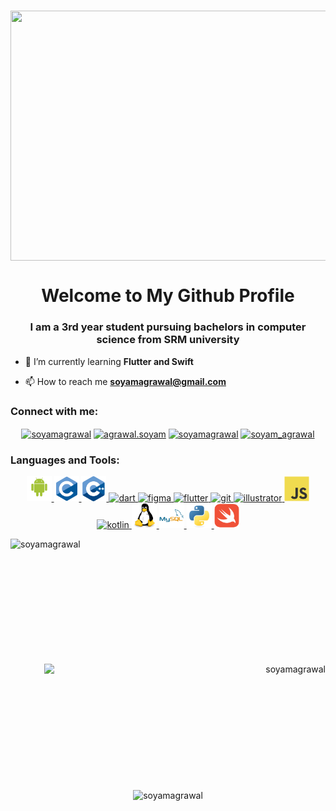 <h1 align="center"><img align="center" width="1000" height="400" src="https://user-images.githubusercontent.com/92619997/204050650-0620e85b-bdf2-4eac-81ea-a471e18946d6.png"></h1>
<h1 align="center">Welcome to My Github Profile</h1>
<h3 align="center">I am a 3rd year student pursuing bachelors in computer science from SRM university</h3>




- 🌱 I’m currently learning **Flutter and Swift**

- 📫 How to reach me **soyamagrawal@gmail.com**

<h3 align="left">Connect with me:</h3>
<p align="center">
<a href="https://linkedin.com/in/soyamagrawal" target="blank"><img align="center" src="https://raw.githubusercontent.com/rahuldkjain/github-profile-readme-generator/master/src/images/icons/Social/linked-in-alt.svg" alt="soyamagrawal" height="30" width="40" /></a>
<a href="https://instagram.com/agrawal.soyam" target="blank"><img align="center" src="https://raw.githubusercontent.com/rahuldkjain/github-profile-readme-generator/master/src/images/icons/Social/instagram.svg" alt="agrawal.soyam" height="30" width="40" /></a>
<a href="https://www.hackerrank.com/soyamagrawal" target="blank"><img align="center" src="https://raw.githubusercontent.com/rahuldkjain/github-profile-readme-generator/master/src/images/icons/Social/hackerrank.svg" alt="soyamagrawal" height="30" width="40" /></a>
<a href="https://www.leetcode.com/soyam_agrawal" target="blank"><img align="center" src="https://raw.githubusercontent.com/rahuldkjain/github-profile-readme-generator/master/src/images/icons/Social/leet-code.svg" alt="soyam_agrawal" height="30" width="40" /></a>
</p>

<h3 align="left">Languages and Tools:</h3>

<p align="center"> <a href="https://developer.android.com" target="_blank" rel="noreferrer"> <img src="https://raw.githubusercontent.com/devicons/devicon/master/icons/android/android-original-wordmark.svg" alt="android" width="40" height="40"/> </a> <a href="https://www.cprogramming.com/" target="_blank" rel="noreferrer"> <img src="https://raw.githubusercontent.com/devicons/devicon/master/icons/c/c-original.svg" alt="c" width="40" height="40"/> </a> <a href="https://www.w3schools.com/cpp/" target="_blank" rel="noreferrer"> <img src="https://raw.githubusercontent.com/devicons/devicon/master/icons/cplusplus/cplusplus-original.svg" alt="cplusplus" width="40" height="40"/> </a> <a href="https://dart.dev" target="_blank" rel="noreferrer"> <img src="https://www.vectorlogo.zone/logos/dartlang/dartlang-icon.svg" alt="dart" width="40" height="40"/> </a> <a href="https://www.figma.com/" target="_blank" rel="noreferrer"> <img src="https://www.vectorlogo.zone/logos/figma/figma-icon.svg" alt="figma" width="40" height="40"/> </a> <a href="https://flutter.dev" target="_blank" rel="noreferrer"> <img src="https://www.vectorlogo.zone/logos/flutterio/flutterio-icon.svg" alt="flutter" width="40" height="40"/> </a> <a href="https://git-scm.com/" target="_blank" rel="noreferrer"> <img src="https://www.vectorlogo.zone/logos/git-scm/git-scm-icon.svg" alt="git" width="40" height="40"/> </a> <a href="https://www.adobe.com/in/products/illustrator.html" target="_blank" rel="noreferrer"> <img src="https://www.vectorlogo.zone/logos/adobe_illustrator/adobe_illustrator-icon.svg" alt="illustrator" width="40" height="40"/> </a> <a href="https://developer.mozilla.org/en-US/docs/Web/JavaScript" target="_blank" rel="noreferrer"> <img src="https://raw.githubusercontent.com/devicons/devicon/master/icons/javascript/javascript-original.svg" alt="javascript" width="40" height="40"/> </a> <a href="https://kotlinlang.org" target="_blank" rel="noreferrer"> <img src="https://www.vectorlogo.zone/logos/kotlinlang/kotlinlang-icon.svg" alt="kotlin" width="40" height="40"/> </a> <a href="https://www.linux.org/" target="_blank" rel="noreferrer"> <img src="https://raw.githubusercontent.com/devicons/devicon/master/icons/linux/linux-original.svg" alt="linux" width="40" height="40"/> </a> <a href="https://www.mysql.com/" target="_blank" rel="noreferrer"> <img src="https://raw.githubusercontent.com/devicons/devicon/master/icons/mysql/mysql-original-wordmark.svg" alt="mysql" width="40" height="40"/> </a> <a href="https://www.python.org" target="_blank" rel="noreferrer"> <img src="https://raw.githubusercontent.com/devicons/devicon/master/icons/python/python-original.svg" alt="python" width="40" height="40"/> </a> <a href="https://developer.apple.com/swift/" target="_blank" rel="noreferrer"> <img src="https://raw.githubusercontent.com/devicons/devicon/master/icons/swift/swift-original.svg" alt="swift" width="40" height="40"/> </a> </p>


<p style="margin:0;display:inline;"align="left" ><img align="left" width="450" height="200" src="https://github-readme-stats.vercel.app/api/top-langs?username=soyamagrawal&show_icons=true&theme=dark&title_color=f9c595&text_color=f9c595&locale=en&layout=compact" alt="soyamagrawal" /></p>

<p style="margin:0;display:inline;"align="right" ><img width="450" height="200" align="right" src="https://github-readme-stats.vercel.app/api?username=soyamagrawal&show_icons=true&theme=dark&title_color=f9c595&text_color=f9c595&bg_color=000000&locale=en" alt="soyamagrawal" /></p>

<p align="center";><img align="center" width="450" height="200" src="https://github-readme-streak-stats.herokuapp.com/?user=soyamagrawal&theme=dark" alt="soyamagrawal" /></p>
